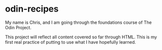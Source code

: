 # odin-recipes
My name is Chris, and I am going through the foundations course of The Odin Project.

This project will reflect all content covered so far through HTML. This is my first real practice of putting to use what I have hopefully learned.
